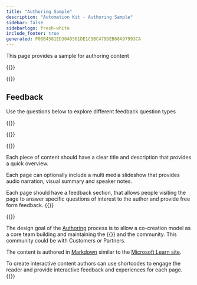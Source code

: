 ```yaml
---
title: "Authoring Sample"
description: "Automation Kit - Authoring Sample"
sidebar: false
sidebarlogo: fresh-white
include_footer: true
generated: F08B4581ED304D561DE1C5BC479DEB68A97993CA
---
```


<div class="optional">

This page provides a sample for authoring content

</div>

{{<presentation slides="1,2">}}

<div class="optional">

{{<presentationStyles>}}

## Feedback

Use the questions below to explore different feedback question types

{{<questions name="/content/en-gb/contribution/sample.json" completed="Thank you for completing questions" showNavigationButtons="false" locale="en-gb">}}

</div>

</div>

{{<slideStyles>}}

{{<slide  id="slide1" audio="authoring/overview.mp3?v=1" description="Authoring Overview" localImage="/images/illustrations/Authoring-Overview.svg" >}}

Each piece of content should have a clear title and description that provides a quick overview.

Each page can optionally include a multi media slideshow that provides audio narration, visual summary and speaker notes.

Each page should have a feedback section, that allows people visiting the page to answer specific questions of interest to the author and provide free form feedback.
{{</slide>}}

{{<slide  id="slide2" audio="authoring/goals.mp3" description="Authoring Goals" localImage="/images/illustrations/Authoring-Goals.svg" >}}

The design goal of the [Authoring](/en-gb/contribution/authoring) process is to allow a co-creation model as a core team building and maintaining the {{<product-name>}} and the community. This community could be with Customers or Partners.

The content is authored in [Markdown](https://learn.microsoft.com/contribute/markdown-reference) similar to the [Microsoft Learn site](https://learn.microsoft.com).

To create interactive content authors can use shortcodes to engage the reader and provide interactive feedback and experiences for each page.
{{</slide>}}
